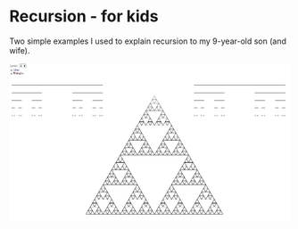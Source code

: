 # Recursion - for kids

Two simple examples I used to explain recursion to my 9-year-old son (and wife).

![Lines & triangles](recursion.png)

